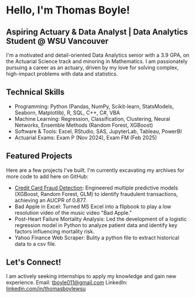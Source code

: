 # Hello, I'm Thomas Boyle!
## Aspiring Actuary & Data Analyst | Data Analytics Student @ WSU Vancouver

I'm a motivated and detail-oriented Data Analytics senior with a 3.9 GPA, on the Actuarial Science track and minoring in Mathematics. I am passionately pursuing a career as an actuary, driven by my love for solving complex, high-impact problems with data and statistics. 

## Technical Skills
* Programming: Python (Pandas, NumPy, Scikit-learn, StatsModels, Seaborn, Matplotlib), R, SQL, C++, C#, VBA
* Machine Learning: Regression, Classification, Clustering, Neural Networks, Ensemble Methods (Random Forest, XGBoost)
* Software & Tools: Excel, RStudio, SAS, JupyterLab, Tableau, PowerBI
* Actuarial Exams: Exam P (Nov 2024), Exam FM (Feb 2025)

## Featured Projects
Here are a few projects I've built. I'm currently excavating my archives for more code to add here on GitHub:
* [Credit Card Fraud Detection](https://github.com/ThomasBoyleWSU/Credit-Fraud-Detection): Engineered multiple predictive models (XGBoost, Random Forest, GLM) to identify fraudulent transactions, achieving an AUCPR of 0.877.
* Bad Apple in Excel: Turned MS Excel into a flipbook to play a low resolution video of the music video "Bad Apple."
* Post-Heart Failure Mortality Analysis: Led the development of a logistic regression model in Python to analyze patient data and identify key factors influencing mortality risk.
* Yahoo Finance Web Scraper: Bulity a python file to extract historical data to a csv file.

## Let's Connect!
I am actively seeking internships to apply my knowledge and gain new experience.
Email: tboyle011@gmail.com
LinkedIn: [linkedin.com/in/thomasboylewsu](Https://linkedin.com/in/thomasboylewsu)
